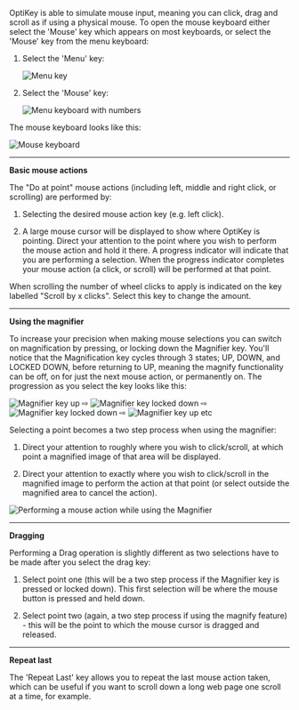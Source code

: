 OptiKey is able to simulate mouse input, meaning you can click, drag and scroll as if using a physical mouse. To open the mouse keyboard either select the 'Mouse' key which appears on most keyboards, or select the 'Mouse' key from the menu keyboard:

1. Select the 'Menu' key:

    ![Menu key](https://github.com/JuliusSweetland/OptiKey/blob/gh-pages/images/Key_Menu_Up.png)

2. Select the 'Mouse' key:

    ![Menu keyboard with numbers](https://github.com/JuliusSweetland/OptiKey/blob/gh-pages/images/Keyboard_Menu_Numbered.png)

The mouse keyboard looks like this:

![Mouse keyboard](https://github.com/JuliusSweetland/OptiKey/blob/gh-pages/images/Keyboard_Mouse_Numbered.png)

---

**Basic mouse actions**

The "Do at point" mouse actions (including left, middle and right click, or scrolling) are performed by:

1. Selecting the desired mouse action key (e.g. left click).

2. A large mouse cursor will be displayed to show where OptiKey is pointing. Direct your attention to the point where you wish to perform the mouse action and hold it there. A progress indicator will indicate that you are performing a selection. When the progress indicator completes your mouse action (a click, or scroll) will be performed at that point.

When scrolling the number of wheel clicks to apply is indicated on the key labelled "Scroll by x clicks". Select this key to change the amount.

---

**Using the magnifier**

To increase your precision when making mouse selections you can switch on magnification by pressing, or locking down the Magnifier key. You'll notice that the Magnification key cycles through 3 states; UP, DOWN, and LOCKED DOWN, before returning to UP, meaning the magnify functionality can be off, on for just the next mouse action, or permanently on. The progression as you select the key looks like this:

![Magnifier key up](https://github.com/JuliusSweetland/OptiKey/blob/gh-pages/images/Key_Magnifier_Up.png)
 ⇨ 
![Magnifier key locked down](https://github.com/JuliusSweetland/OptiKey/blob/gh-pages/images/Key_Magnifier_Down.png)
 ⇨ 
![Magnifier key locked down](https://github.com/JuliusSweetland/OptiKey/blob/gh-pages/images/Key_Magnifier_Locked_Down.png)
 ⇨ 
![Magnifier key up](https://github.com/JuliusSweetland/OptiKey/blob/gh-pages/images/Key_Magnifier_Up.png)
etc

Selecting a point becomes a two step process when using the magnifier:

1. Direct your attention to roughly where you wish to click/scroll, at which point a magnified image of that area will be displayed.

2. Direct your attention to exactly where you wish to click/scroll in the magnified image to perform the action at that point (or select outside the magnified area to cancel the action).

![Performing a mouse action while using the Magnifier](https://github.com/JuliusSweetland/OptiKey/blob/gh-pages/images/Clicking_On_Magnified_Folder.png)

---

**Dragging**

Performing a Drag operation is slightly different as two selections have to be made after you select the drag key:

1. Select point one (this will be a two step process if the Magnifier key is pressed or locked down). This first selection will be where the mouse button is pressed and held down.

2. Select point two (again, a two step process if using the magnify feature) - this will be the point to which the mouse cursor is dragged and released.

---

**Repeat last**

The 'Repeat Last' key allows you to repeat the last mouse action taken, which can be useful if you want to scroll down a long web page one scroll at a time, for example.
